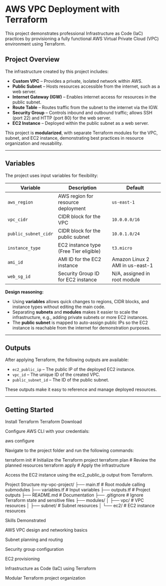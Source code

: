 # AWS VPC Deployment with Terraform

This project demonstrates professional Infrastructure as Code (IaC) practices by provisioning a fully functional AWS Virtual Private Cloud (VPC) environment using Terraform.

## Project Overview

The infrastructure created by this project includes:

- **Custom VPC** – Provides a private, isolated network within AWS.
- **Public Subnet** – Hosts resources accessible from the internet, such as a web server.
- **Internet Gateway (IGW)** – Enables internet access for resources in the public subnet.
- **Route Table** – Routes traffic from the subnet to the internet via the IGW.
- **Security Group** – Controls inbound and outbound traffic; allows SSH (port 22) and HTTP (port 80) for the web server.
- **EC2 Instance** – Deployed within the public subnet as a web server.

This project is **modularized**, with separate Terraform modules for the VPC, subnet, and EC2 instance, demonstrating best practices in resource organization and reusability.

---

## Variables

The project uses input variables for flexibility:

| Variable | Description | Default |
|----------|-------------|---------|
| `aws_region` | AWS region for resource deployment | `us-east-1` |
| `vpc_cidr` | CIDR block for the VPC | `10.0.0.0/16` |
| `public_subnet_cidr` | CIDR block for the public subnet | `10.0.1.0/24` |
| `instance_type` | EC2 instance type (Free Tier eligible) | `t3.micro` |
| `ami_id` | AMI ID for the EC2 instance | Amazon Linux 2 AMI in us-east-1 |
| `web_sg_id` | Security Group ID for EC2 instance | N/A, assigned in root module |

**Design reasoning:**  

- Using **variables** allows quick changes to regions, CIDR blocks, and instance types without editing the main code.  
- Separating **subnets** and **modules** makes it easier to scale the infrastructure, e.g., adding private subnets or more EC2 instances.  
- The **public subnet** is mapped to auto-assign public IPs so the EC2 instance is reachable from the internet for demonstration purposes.

---

## Outputs

After applying Terraform, the following outputs are available:

- `ec2_public_ip` – The public IP of the deployed EC2 instance.  
- `vpc_id` – The unique ID of the created VPC.  
- `public_subnet_id` – The ID of the public subnet.

These outputs make it easy to reference and manage deployed resources.

---

## Getting Started

Install Terraform
Terraform Download

Configure AWS CLI with your credentials:

aws configure


Navigate to the project folder and run the following commands:

terraform init   # Initialize the Terraform project
terraform plan   # Review the planned resources
terraform apply  # Apply the infrastructure


Access the EC2 instance using the ec2_public_ip output from Terraform.

Project Structure
my-vpc-project/
├── main.tf          # Root module calling submodules
├── variables.tf     # Input variables
├── outputs.tf       # Project outputs
├── README.md        # Documentation
├── .gitignore       # Ignore Terraform state and sensitive files
├── modules/
│   ├── vpc/         # VPC resources
│   ├── subnet/      # Subnet resources
│   └── ec2/         # EC2 instance resources

Skills Demonstrated

AWS VPC design and networking basics

Subnet planning and routing

Security group configuration

EC2 provisioning

Infrastructure as Code (IaC) using Terraform

Modular Terraform project organization
